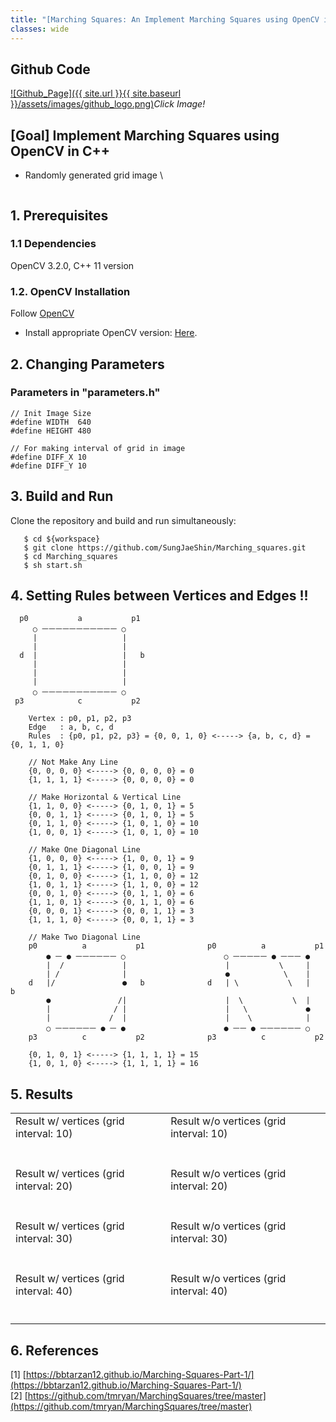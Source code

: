 ```yaml
---
title: "[Marching Squares: An Implement Marching Squares using OpenCV in C++]"
classes: wide
---
```


## Github Code 
[![Github_Page]({{ site.url }}{{ site.baseurl }}/assets/images/github_logo.png)](https://github.com/SungJaeShin/Marching_squares.git)*Click Image!*

## [Goal] Implement Marching Squares using OpenCV in C++
- Randomly generated grid image \
  <figure class="align-center">
    <img src="{{ site.url }}{{ site.baseurl }}/assets/images/marching_squares/init_img.png" alt="">
  </figure> 

## 1. Prerequisites
### 1.1 Dependencies
OpenCV 3.2.0, C++ 11 version

### 1.2. OpenCV Installation
Follow [OpenCV](https://docs.opencv.org/4.x/d2/de6/tutorial_py_setup_in_ubuntu.html)
- Install appropriate OpenCV version: [Here](https://sungjaeshin.github.io/O/opencv-install/).

## 2. Changing Parameters
### Parameters in "parameters.h"
```
// Init Image Size
#define WIDTH  640
#define HEIGHT 480

// For making interval of grid in image
#define DIFF_X 10
#define DIFF_Y 10
```

## 3. Build and Run 
Clone the repository and build and run simultaneously:
```
   $ cd ${workspace}
   $ git clone https://github.com/SungJaeShin/Marching_squares.git
   $ cd Marching_squares
   $ sh start.sh
```

## 4. Setting Rules between Vertices and Edges !!
```
  p0           a           p1
     ○ ㅡㅡㅡㅡㅡㅡㅡㅡㅡㅡㅡ ○
     |                   |
     |                   |
  d  |                   |   b
     |                   |
     |                   |
     |                   |
     ○ ㅡㅡㅡㅡㅡㅡㅡㅡㅡㅡㅡ ○
 p3            c           p2

    Vertex : p0, p1, p2, p3
    Edge   : a, b, c, d
    Rules  : {p0, p1, p2, p3} = {0, 0, 1, 0} <-----> {a, b, c, d} = {0, 1, 1, 0}

    // Not Make Any Line
    {0, 0, 0, 0} <-----> {0, 0, 0, 0} = 0
    {1, 1, 1, 1} <-----> {0, 0, 0, 0} = 0

    // Make Horizontal & Vertical Line
    {1, 1, 0, 0} <-----> {0, 1, 0, 1} = 5
    {0, 0, 1, 1} <-----> {0, 1, 0, 1} = 5
    {0, 1, 1, 0} <-----> {1, 0, 1, 0} = 10
    {1, 0, 0, 1} <-----> {1, 0, 1, 0} = 10

    // Make One Diagonal Line 
    {1, 0, 0, 0} <-----> {1, 0, 0, 1} = 9
    {0, 1, 1, 1} <-----> {1, 0, 0, 1} = 9
    {0, 1, 0, 0} <-----> {1, 1, 0, 0} = 12
    {1, 0, 1, 1} <-----> {1, 1, 0, 0} = 12
    {0, 0, 1, 0} <-----> {0, 1, 1, 0} = 6
    {1, 1, 0, 1} <-----> {0, 1, 1, 0} = 6
    {0, 0, 0, 1} <-----> {0, 0, 1, 1} = 3
    {1, 1, 1, 0} <-----> {0, 0, 1, 1} = 3

    // Make Two Diagonal Line
    p0          a           p1              p0          a           p1
        ● ㅡ ● ㅡㅡㅡㅡㅡㅡ ○                      ○ ㅡㅡㅡㅡㅡ ● ㅡㅡㅡ ●
        |  /             |                      |           \     |
        | /              |                      ●            \    |
    d   |/               ●   b              d   | \           \   |   b
        ●               /|                      |  \           \  |
        |              / |                      |   \             ●
        |             /  |                      |    \            |
        ○ ㅡㅡㅡㅡㅡㅡ ● ㅡ ●                      ● ㅡㅡ ● ㅡㅡㅡㅡㅡㅡ ○
    p3          c           p2              p3          c           p2

    {0, 1, 0, 1} <-----> {1, 1, 1, 1} = 15
    {1, 0, 1, 0} <-----> {1, 1, 1, 1} = 16
```

## 5. Results 
<table>
    <tr>
       <td> Result w/ vertices (grid interval: 10) </td>
       <td> Result w/o vertices (grid interval: 10) </td>
    </tr>
    <tr>
       <td>
         <figure class="align-center">
          <img src="{{ site.url }}{{ site.baseurl }}/assets/images/marching_squares/marching_grid_img.png" alt="">
        </figure> 
       </td>
       <td>
        <figure class="align-center">
          <img src="{{ site.url }}{{ site.baseurl }}/assets/images/marching_squares/marching_line_img.png" alt="">
        </figure> 
      </td>
    </tr>
    <tr>
       <td> Result w/ vertices (grid interval: 20) </td>
       <td> Result w/o vertices (grid interval: 20) </td>
    </tr>
    <tr>
      <td>
         <figure class="align-center">
          <img src="{{ site.url }}{{ site.baseurl }}/assets/images/marching_squares/marching_grid_img_20.png" alt="">
        </figure> 
       </td>
       <td>
        <figure class="align-center">
          <img src="{{ site.url }}{{ site.baseurl }}/assets/images/marching_squares/marching_line_img_20.png" alt="">
        </figure> 
      </td>
    </tr>
    <tr>
       <td> Result w/ vertices (grid interval: 30) </td>
       <td> Result w/o vertices (grid interval: 30) </td>
    </tr>
    <tr>
        <td>
         <figure class="align-center">
          <img src="{{ site.url }}{{ site.baseurl }}/assets/images/marching_squares/marching_grid_img_30.png" alt="">
        </figure> 
       </td>
       <td>
        <figure class="align-center">
          <img src="{{ site.url }}{{ site.baseurl }}/assets/images/marching_squares/marching_line_img_30.png" alt="">
        </figure> 
      </td>
    </tr>
    <tr>
       <td> Result w/ vertices (grid interval: 40) </td>
       <td> Result w/o vertices (grid interval: 40) </td>
    </tr>
    <tr>
        <td>
         <figure class="align-center">
          <img src="{{ site.url }}{{ site.baseurl }}/assets/images/marching_squares/marching_grid_img_40.png" alt="">
        </figure> 
       </td>
       <td>
        <figure class="align-center">
          <img src="{{ site.url }}{{ site.baseurl }}/assets/images/marching_squares/marching_line_img_40.png" alt="">
        </figure> 
      </td>
    </tr>
</table>

## 6. References
[1] [https://bbtarzan12.github.io/Marching-Squares-Part-1/](https://bbtarzan12.github.io/Marching-Squares-Part-1/) \
[2] [https://github.com/tmryan/MarchingSquares/tree/master](https://github.com/tmryan/MarchingSquares/tree/master)